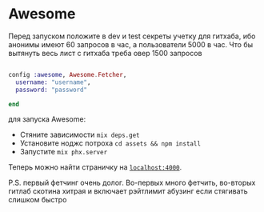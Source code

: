 # Awesome

Перед запуском положите в dev и test секреты учетку для гитхаба, ибо анонимы имеют 60 запросов в час, а пользователи 5000 в час. Что бы вытянуть весь лист с гитхаба треба овер 1500 запросов

```elixir

config :awesome, Awesome.Fetcher,
  username: "username",
  password: "password"

end
```

для запуска Awesome:

  * Стяните зависимости `mix deps.get`
  * Установите ноджс потроха `cd assets && npm install`
  * Запустите `mix phx.server`

Теперь можно найти страничку на [`localhost:4000`](http://localhost:4000).

P.S. первый фетчинг очень долог. Во-первых много фетчить, во-вторых гитлаб скотина хитрая и включает рэйтлимит абузинг если стягивать слишком быстро